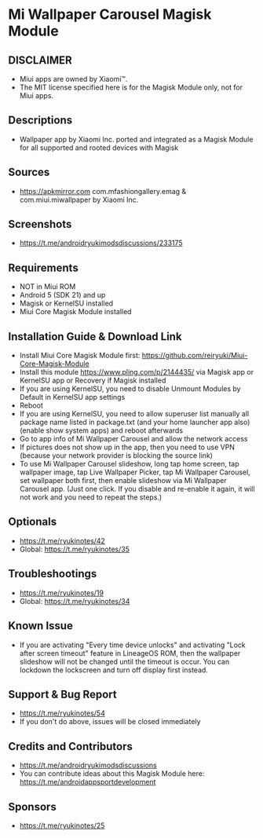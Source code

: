 # Mi Wallpaper Carousel Magisk Module

## DISCLAIMER
- Miui apps are owned by Xiaomi™.
- The MIT license specified here is for the Magisk Module only, not for Miui apps.

## Descriptions
- Wallpaper app by Xiaomi Inc. ported and integrated as a Magisk Module for all supported and rooted devices with Magisk

## Sources
- https://apkmirror.com com.mfashiongallery.emag & com.miui.miwallpaper by Xiaomi Inc.

## Screenshots
- https://t.me/androidryukimodsdiscussions/233175

## Requirements
- NOT in Miui ROM
- Android 5 (SDK 21) and up
- Magisk or KernelSU installed
- Miui Core Magisk Module installed

## Installation Guide & Download Link
- Install Miui Core Magisk Module first: https://github.com/reiryuki/Miui-Core-Magisk-Module
- Install this module https://www.pling.com/p/2144435/ via Magisk app or KernelSU app or Recovery if Magisk installed
- If you are using KernelSU, you need to disable Unmount Modules by Default in KernelSU app settings
- Reboot
- If you are using KernelSU, you need to allow superuser list manually all package name listed in package.txt (and your home launcher app also) (enable show system apps) and reboot afterwards
- Go to app info of Mi Wallpaper Carousel and allow the network access
- If pictures does not show up in the app, then you need to use VPN (because your network provider is blocking the source link)
- To use Mi Wallpaper Carousel slideshow, long tap home screen, tap wallpaper image, tap Live Wallpaper Picker, tap Mi Wallpaper Carousel, set wallpaper both first, then enable slideshow via Mi Wallpaper Carousel app. (Just one click. If you disable and re-enable it again, it will not work and you need to repeat the steps.)

## Optionals
- https://t.me/ryukinotes/42
- Global: https://t.me/ryukinotes/35

## Troubleshootings
- https://t.me/ryukinotes/19
- Global: https://t.me/ryukinotes/34

## Known Issue
- If you are activating "Every time device unlocks" and activating "Lock after screen timeout" feature in LineageOS ROM, then the wallpaper slideshow will not be changed until the timeout is occur. You can lockdown the lockscreen and turn off display first instead.

## Support & Bug Report
- https://t.me/ryukinotes/54
- If you don't do above, issues will be closed immediately

## Credits and Contributors
- https://t.me/androidryukimodsdiscussions
- You can contribute ideas about this Magisk Module here: https://t.me/androidappsportdevelopment

## Sponsors
- https://t.me/ryukinotes/25


